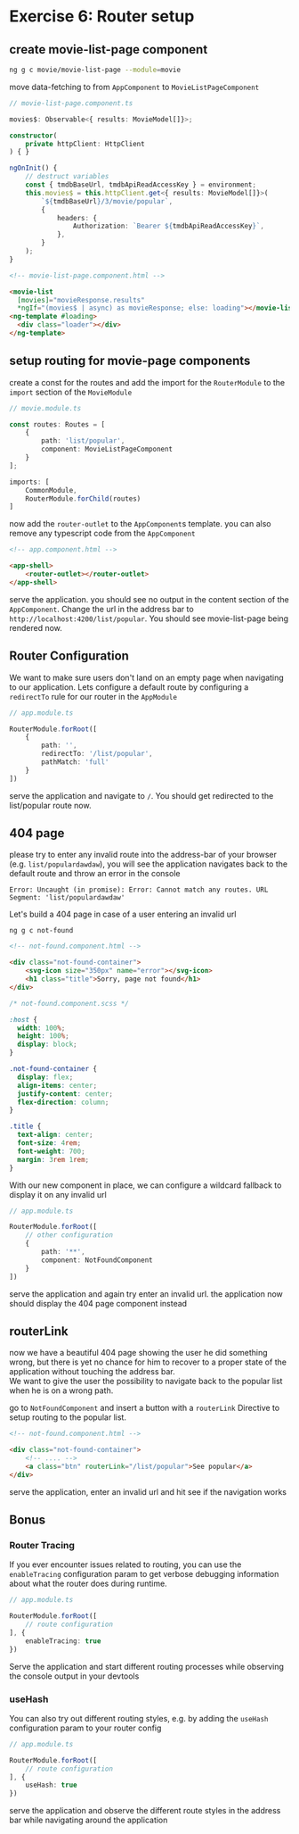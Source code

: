 # Exercise 6: Router setup

## create movie-list-page component

```bash
ng g c movie/movie-list-page --module=movie
```

move data-fetching to from `AppComponent` to `MovieListPageComponent`

```ts
// movie-list-page.component.ts

movies$: Observable<{ results: MovieModel[]}>;

constructor(
    private httpClient: HttpClient
) { }

ngOnInit() {
    // destruct variables
    const { tmdbBaseUrl, tmdbApiReadAccessKey } = environment;
    this.movies$ = this.httpClient.get<{ results: MovieModel[]}>(
        `${tmdbBaseUrl}/3/movie/popular`,
        {
            headers: {
                Authorization: `Bearer ${tmdbApiReadAccessKey}`,
            },
        }
    );
}

```

```html
<!-- movie-list-page.component.html -->

<movie-list
  [movies]="movieResponse.results"
  *ngIf="(movies$ | async) as movieResponse; else: loading"></movie-list>
<ng-template #loading>
  <div class="loader"></div>
</ng-template>

```

## setup routing for movie-page components

create a const for the routes and add the import for the `RouterModule` to the `import` section
of the `MovieModule`

```ts
// movie.module.ts

const routes: Routes = [
    {
        path: 'list/popular',
        component: MovieListPageComponent
    }
];

imports: [
    CommonModule,
    RouterModule.forChild(routes)
]
```

now add the `router-outlet` to the `AppComponent`s template. you can also remove any typescript code from the `AppComponent`

```html
<!-- app.component.html -->

<app-shell>
    <router-outlet></router-outlet>
</app-shell>
```

serve the application. you should see no output in the content section of the `AppComponent`. 
Change the url in the address bar to `http://localhost:4200/list/popular`. You should see movie-list-page being rendered now.

## Router Configuration

We want to make sure users don't land on an empty page when navigating to our application. Lets configure a default route by
configuring a `redirectTo` rule for our router in the `AppModule`

```ts
// app.module.ts

RouterModule.forRoot([
    {
        path: '',
        redirectTo: '/list/popular',
        pathMatch: 'full'
    }
])

```

serve the application and navigate to `/`. You should get redirected to the list/popular route now.

## 404 page

please try to enter any invalid route into the address-bar of your browser (e.g. `list/populardawdaw`), you will see the application navigates back to the default
route and throw an error in the console

`Error: Uncaught (in promise): Error: Cannot match any routes. URL Segment: 'list/populardawdaw'`

Let's build a 404 page in case of a user entering an invalid url

`ng g c not-found`

```html
<!-- not-found.component.html -->

<div class="not-found-container">
    <svg-icon size="350px" name="error"></svg-icon>
    <h1 class="title">Sorry, page not found</h1>
</div>
```

```scss
/* not-found.component.scss */

:host {
  width: 100%;
  height: 100%;
  display: block;
}

.not-found-container {
  display: flex;
  align-items: center;
  justify-content: center;
  flex-direction: column;
}

.title {
  text-align: center;
  font-size: 4rem;
  font-weight: 700;
  margin: 3rem 1rem;
}
```


With our new component in place, we can configure a wildcard fallback to display it on any invalid url

```ts
// app.module.ts

RouterModule.forRoot([
    // other configuration
    {
        path: '**',
        component: NotFoundComponent
    }
])
```

serve the application and again try enter an invalid url. the application now should display the 404 page component instead

## routerLink

now we have a beautiful 404 page showing the user he did something wrong, but there is yet no chance for him to recover to
a proper state of the application without touching the address bar.  
We want to give the user the possibility to navigate back to the popular list when he is on a wrong path.

go to `NotFoundComponent` and insert a button with a `routerLink` Directive to setup routing to the popular list.

```html
<!-- not-found.component.html -->

<div class="not-found-container">
    <!-- .... -->
    <a class="btn" routerLink="/list/popular">See popular</a>
</div>

```

serve the application, enter an invalid url and hit see if the navigation works

## Bonus

### Router Tracing

If you ever encounter issues related to routing, you can use the `enableTracing` configuration param to get verbose debugging information
about what the router does during runtime.

```ts
// app.module.ts

RouterModule.forRoot([
    // route configuration
], {
    enableTracing: true
})
```

Serve the application and start different routing processes while observing the console output in your devtools

### useHash

You can also try out different routing styles, e.g. by adding the `useHash` configuration param to your router config

```ts
// app.module.ts

RouterModule.forRoot([
    // route configuration
], {
    useHash: true
})
```

serve the application and observe the different route styles in the address bar while navigating around the application
